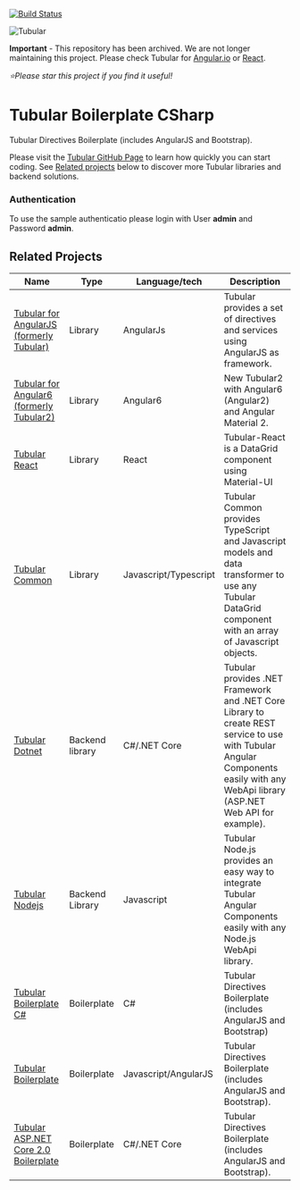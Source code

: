 [![Build Status](https://travis-ci.org/unosquare/tubular-boilerplate-csharp.svg?branch=UpdateDependencies)](https://travis-ci.org/unosquare/tubular-boilerplate-csharp)

![Tubular](http://unosquare.github.io/tubular-angular/assets/tubular.png)

**Important** - This repository has been archived. We are not longer maintaining this project. Please check Tubular for [Angular.io](https://github.com/unosquare/tubular2) or [React](https://github.com/unosquare/tubular-react).

*:star:Please star this project if you find it useful!*

# Tubular Boilerplate CSharp

Tubular Directives Boilerplate (includes AngularJS and Bootstrap). 

Please visit the [Tubular GitHub Page](http://unosquare.github.io/tubular) to learn how quickly you can start coding. See [Related projects](#related-projects) below to discover more Tubular libraries and backend solutions.

### Authentication

To use the sample authenticatio please login with User **admin** and Password **admin**.

## Related Projects

Name | Type | Language/tech | Description
-----|------|---------------|--------------
| [Tubular for AngularJS (formerly Tubular)](https://github.com/unosquare/tubular) | Library | AngularJs | Tubular provides a set of directives and services using AngularJS as framework. |
| [Tubular for Angular6 (formerly Tubular2)](https://github.com/unosquare/tubular2) | Library | Angular6 | New Tubular2 with Angular6 (Angular2) and Angular Material 2.
| [Tubular React](https://github.com/unosquare/tubular-react) | Library | React | Tubular-React is a DataGrid component using Material-UI |
| [Tubular Common](https://github.com/unosquare/tubular-common) | Library | Javascript/Typescript | Tubular Common provides TypeScript and Javascript models and data transformer to use any Tubular DataGrid component with an array of Javascript objects. |
| [Tubular Dotnet](https://github.com/unosquare/tubular-dotnet) | Backend library | C#/.NET Core | Tubular provides .NET Framework and .NET Core Library to create REST service to use with Tubular Angular Components easily with any WebApi library (ASP.NET Web API for example). |
| [Tubular Nodejs](https://github.com/unosquare/tubular-nodejs) | Backend Library | Javascript | Tubular Node.js provides an easy way to integrate Tubular Angular Components easily with any Node.js WebApi library. |
| [Tubular Boilerplate C#](https://github.com/unosquare/tubular-boilerplate-csharp) | Boilerplate | C# | Tubular Directives Boilerplate (includes AngularJS and Bootstrap) |
| [Tubular Boilerplate](https://github.com/unosquare/tubular-boilerplate) | Boilerplate | Javascript/AngularJS | Tubular Directives Boilerplate (includes AngularJS and Bootstrap). |
| [Tubular ASP.NET Core 2.0 Boilerplate](https://github.com/unosquare/tubular-aspnet-core-boilerplate) | Boilerplate | C#/.NET Core | Tubular Directives Boilerplate (includes AngularJS and Bootstrap). |
